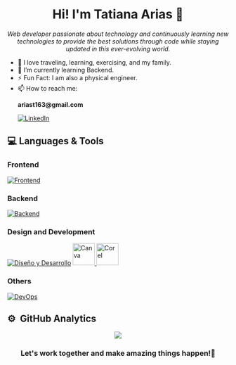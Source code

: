 <h1 align="center">Hi! I'm Tatiana Arias 👋</h1>
<p align="center">
  <em>Web developer passionate about technology and continuously learning new technologies to provide the best solutions through code while staying updated in this ever-evolving world.</em>
</p>

- 💖 I love traveling, learning, exercising, and my family.
- 🌱 I’m currently learning Backend.
- ⚡ Fun Fact: I am also a physical engineer.
- 📫 How to reach me: 
  <p><strong>ariast163@gmail.com</strong></p>
  <a href="https://www.linkedin.com/in/tatianaariasorozco/" target="_blank">
    <img src="https://img.shields.io/badge/-LinkedIn-%230077B5?style=for-the-badge&logo=linkedin&logoColor=white" alt="LinkedIn">
  </a>

## 💻 Languages & Tools
 ### Frontend
  [![Frontend](https://skillicons.dev/icons?i=html,css,javascript,typescript,react)](https://skillicons.dev)

### Backend
  [![Backend](https://skillicons.dev/icons?i=postgresql,nodejs,aws)](https://skillicons.dev)

### Design and Development
  [![Diseño y Desarrollo](https://skillicons.dev/icons?i=figma,vscode)](https://skillicons.dev)
  <a href="https://www.canva.com/">
    <img src="https://1000marcas.net/wp-content/uploads/2020/01/Canva-logo.png" alt="Canva" width="auto" height="50" >
  </a>
  <a href="https://www.canva.com/">
    <img src="https://seeklogo.com/images/C/coreldraw-x7-logo-747B0DC253-seeklogo.com.png" alt="Corel" width="auto" height="50">
  </a>

### Others
   [![DevOps](https://skillicons.dev/icons?i=linux,git,github)](https://skillicons.dev)

 ## ⚙️ &nbsp;GitHub Analytics
<p align="center">
<img src="https://github-readme-stats.vercel.app/api/top-langs/?username=TatianaAriasOrozco&layout=compact"/>
</p>

  <h3 align="center">Let's work together and make amazing things happen!🚀</h3>

  
